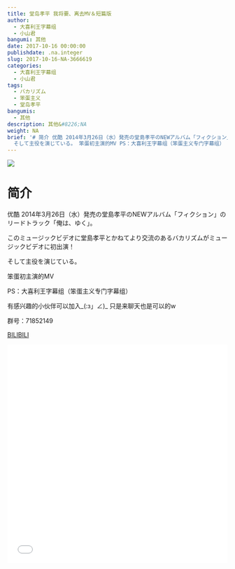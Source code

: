 ```yaml
---
title: 堂岛孝平 我将要、离去MV＆短篇版
author:
  - 大喜利王字幕组
  - 小山君
bangumi: 其他
date: 2017-10-16 00:00:00
publishdate: .na.integer
slug: 2017-10-16-NA-3666619
categories:
  - 大喜利王字幕组
  - 小山君
tags:
  - バカリズム
  - 笨蛋主义
  - 堂岛孝平
bangumis:
  - 其他
description: 其他&#8226;NA
weight: NA
brief: '# 简介 优酷 2014年3月26日（水）発売の堂島孝平のNEWアルバム「フィクション」のリード­トラック「俺は、ゆく」。 このミュージックビデオに堂島孝平とかねてより交流のあるバカリズムがミュージックビ­デオに初出演！
  そして主役を演じている。 笨蛋初主演的MV PS：大喜利王字幕组（笨蛋主义专门字幕组） 有感兴趣的小伙伴可以加入_(:з」∠)_ 只是来聊天也是可以的w 群号：71852149'
---
```


![](https://i.imgur.com/Dom7JYJ.png)

# 简介  
优酷 2014年3月26日（水）発売の堂島孝平のNEWアルバム「フィクション」のリード­トラック「俺は、ゆく」。


このミュージックビデオに堂島孝平とかねてより交流のあるバカリズムがミュージックビ­デオに初出演！


そして主役を演じている。


笨蛋初主演的MV


PS：大喜利王字幕组（笨蛋主义专门字幕组） 


有感兴趣的小伙伴可以加入_(:з」∠)_  只是来聊天也是可以的w


群号：71852149

  [BILIBILI](https://www.bilibili.com/video/av3666619/)


<div class="vcontainer">  <iframe class='video' src="//www.bilibili.com/blackboard/player.html?aid=3666619" width="100%" height="500" frameborder="0" allowfullscreen="allowfullscreen"></iframe></div>
